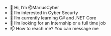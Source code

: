 - 👋 Hi, I’m @MariusCyber
- 👀 I’m interested in Cyber Securty 
- 🌱 I’m currently learning C# and .NET Core
- 💞️ I’m looking for an Internship or a full time job
- 📫 How to reach me? You can message me

<!---
Marius081/Marius081 is a ✨ special ✨ repository because its `README.md` (this file) appears on your GitHub profile.
You can click the Preview link to take a look at your changes.
--->
